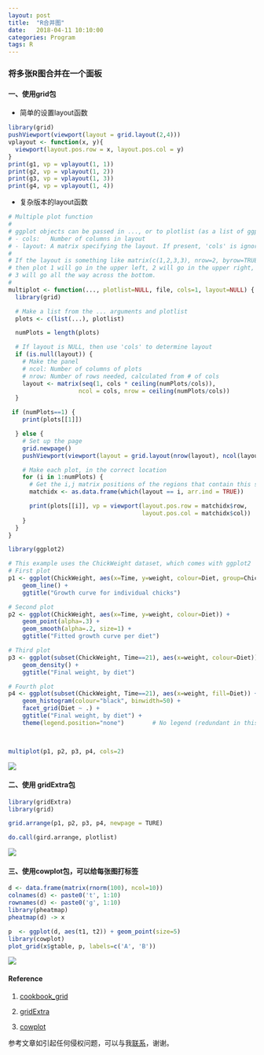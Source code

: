 ```yaml
---
layout: post
title:  "R合并图"
date:   2018-04-11 10:10:00
categories: Program
tags: R
---
```


### 将多张R图合并在一个面板

#### 一、使用grid包

* 简单的设置layout函数

```R
library(grid)
pushViewport(viewport(layout = grid.layout(2,4)))
vplayout <- function(x, y){
  viewport(layout.pos.row = x, layout.pos.col = y)
}
print(g1, vp = vplayout(1, 1))
print(g2, vp = vplayout(1, 2))
print(g3, vp = vplayout(1, 3))
print(g4, vp = vplayout(1, 4))
```

* 复杂版本的layout函数

```R
# Multiple plot function
#
# ggplot objects can be passed in ..., or to plotlist (as a list of ggplot objects)
# - cols:   Number of columns in layout
# - layout: A matrix specifying the layout. If present, 'cols' is ignored.
#
# If the layout is something like matrix(c(1,2,3,3), nrow=2, byrow=TRUE),
# then plot 1 will go in the upper left, 2 will go in the upper right, and
# 3 will go all the way across the bottom.
#
multiplot <- function(..., plotlist=NULL, file, cols=1, layout=NULL) {
  library(grid)

  # Make a list from the ... arguments and plotlist
  plots <- c(list(...), plotlist)

  numPlots = length(plots)

  # If layout is NULL, then use 'cols' to determine layout
  if (is.null(layout)) {
    # Make the panel
    # ncol: Number of columns of plots
    # nrow: Number of rows needed, calculated from # of cols
    layout <- matrix(seq(1, cols * ceiling(numPlots/cols)),
                    ncol = cols, nrow = ceiling(numPlots/cols))
  }

 if (numPlots==1) {
    print(plots[[1]])

  } else {
    # Set up the page
    grid.newpage()
    pushViewport(viewport(layout = grid.layout(nrow(layout), ncol(layout))))

    # Make each plot, in the correct location
    for (i in 1:numPlots) {
      # Get the i,j matrix positions of the regions that contain this subplot
      matchidx <- as.data.frame(which(layout == i, arr.ind = TRUE))

      print(plots[[i]], vp = viewport(layout.pos.row = matchidx$row,
                                      layout.pos.col = matchidx$col))
    }
  }
}

library(ggplot2)

# This example uses the ChickWeight dataset, which comes with ggplot2
# First plot
p1 <- ggplot(ChickWeight, aes(x=Time, y=weight, colour=Diet, group=Chick)) +
    geom_line() +
    ggtitle("Growth curve for individual chicks")

# Second plot
p2 <- ggplot(ChickWeight, aes(x=Time, y=weight, colour=Diet)) +
    geom_point(alpha=.3) +
    geom_smooth(alpha=.2, size=1) +
    ggtitle("Fitted growth curve per diet")

# Third plot
p3 <- ggplot(subset(ChickWeight, Time==21), aes(x=weight, colour=Diet)) +
    geom_density() +
    ggtitle("Final weight, by diet")

# Fourth plot
p4 <- ggplot(subset(ChickWeight, Time==21), aes(x=weight, fill=Diet)) +
    geom_histogram(colour="black", binwidth=50) +
    facet_grid(Diet ~ .) +
    ggtitle("Final weight, by diet") +
    theme(legend.position="none")        # No legend (redundant in this graph)
    


multiplot(p1, p2, p3, p4, cols=2)
```

![](https://raw.githubusercontent.com/HuaZou/HuaZou.github.io/master/_posts/img/R.cbind-1.png)

#### 二、使用 gridExtra包

```R
library(gridExtra)
library(grid)

grid.arrange(p1, p2, p3, p4, newpage = TURE)

do.call(gird.arrange, plotlist)
```

![](https://raw.githubusercontent.com/HuaZou/HuaZou.github.io/master/_posts/img/R.cbind-1.png)


#### 三、使用cowplot包，可以给每张图打标签

```R
d <- data.frame(matrix(rnorm(100), ncol=10))
colnames(d) <- paste0('t', 1:10)
rownames(d) <- paste0('g', 1:10)
library(pheatmap)
pheatmap(d) -> x

p  <- ggplot(d, aes(t1, t2)) + geom_point(size=5)
library(cowplot)
plot_grid(x$gtable, p, labels=c('A', 'B'))
```

![](https://raw.githubusercontent.com/HuaZou/HuaZou.github.io/master/_posts/img/R.cbind-2.png)


#### Reference

1. [cookbook_grid](http://www.cookbook-r.com/Graphs/Multiple_graphs_on_one_page_(ggplot2)/)

2. [gridExtra](https://cran.r-project.org/web/packages/gridExtra/vignettes/tableGrob.html)

3. [cowplot](https://guangchuangyu.github.io/cn/2017/09/dose-simplot/)


参考文章如引起任何侵权问题，可以与我[联系](https://github.com/HuaZou/)，谢谢。
